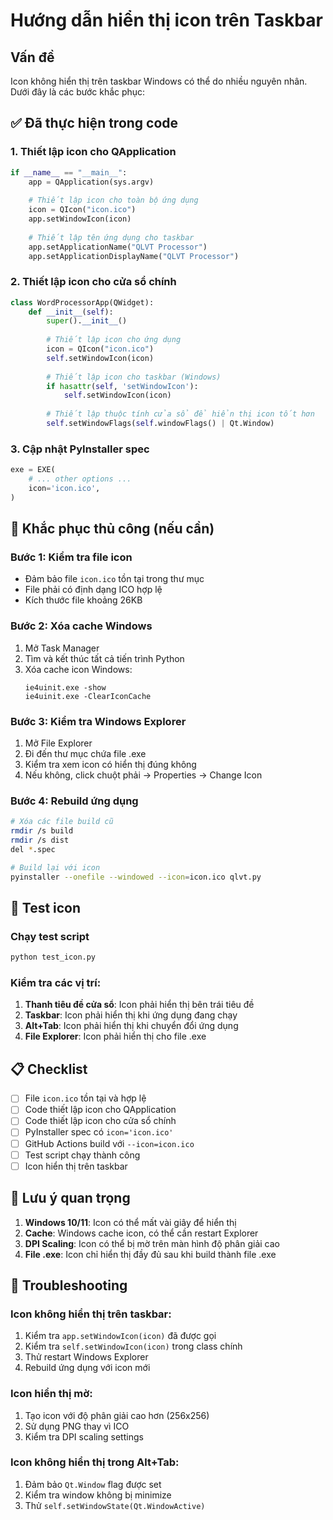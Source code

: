 # Hướng dẫn hiển thị icon trên Taskbar

## Vấn đề
Icon không hiển thị trên taskbar Windows có thể do nhiều nguyên nhân. Dưới đây là các bước khắc phục:

## ✅ Đã thực hiện trong code

### 1. Thiết lập icon cho QApplication
```python
if __name__ == "__main__":
    app = QApplication(sys.argv)
    
    # Thiết lập icon cho toàn bộ ứng dụng
    icon = QIcon("icon.ico")
    app.setWindowIcon(icon)
    
    # Thiết lập tên ứng dụng cho taskbar
    app.setApplicationName("QLVT Processor")
    app.setApplicationDisplayName("QLVT Processor")
```

### 2. Thiết lập icon cho cửa sổ chính
```python
class WordProcessorApp(QWidget):
    def __init__(self):
        super().__init__()
        
        # Thiết lập icon cho ứng dụng
        icon = QIcon("icon.ico")
        self.setWindowIcon(icon)
        
        # Thiết lập icon cho taskbar (Windows)
        if hasattr(self, 'setWindowIcon'):
            self.setWindowIcon(icon)
            
        # Thiết lập thuộc tính cửa sổ để hiển thị icon tốt hơn
        self.setWindowFlags(self.windowFlags() | Qt.Window)
```

### 3. Cập nhật PyInstaller spec
```python
exe = EXE(
    # ... other options ...
    icon='icon.ico',
)
```

## 🔧 Khắc phục thủ công (nếu cần)

### Bước 1: Kiểm tra file icon
- Đảm bảo file `icon.ico` tồn tại trong thư mục
- File phải có định dạng ICO hợp lệ
- Kích thước file khoảng 26KB

### Bước 2: Xóa cache Windows
1. Mở Task Manager
2. Tìm và kết thúc tất cả tiến trình Python
3. Xóa cache icon Windows:
   ```
   ie4uinit.exe -show
   ie4uinit.exe -ClearIconCache
   ```

### Bước 3: Kiểm tra Windows Explorer
1. Mở File Explorer
2. Đi đến thư mục chứa file .exe
3. Kiểm tra xem icon có hiển thị đúng không
4. Nếu không, click chuột phải → Properties → Change Icon

### Bước 4: Rebuild ứng dụng
```bash
# Xóa các file build cũ
rmdir /s build
rmdir /s dist
del *.spec

# Build lại với icon
pyinstaller --onefile --windowed --icon=icon.ico qlvt.py
```

## 🧪 Test icon

### Chạy test script
```bash
python test_icon.py
```

### Kiểm tra các vị trí:
1. **Thanh tiêu đề cửa sổ**: Icon phải hiển thị bên trái tiêu đề
2. **Taskbar**: Icon phải hiển thị khi ứng dụng đang chạy
3. **Alt+Tab**: Icon phải hiển thị khi chuyển đổi ứng dụng
4. **File Explorer**: Icon phải hiển thị cho file .exe

## 📋 Checklist

- [ ] File `icon.ico` tồn tại và hợp lệ
- [ ] Code thiết lập icon cho QApplication
- [ ] Code thiết lập icon cho cửa sổ chính
- [ ] PyInstaller spec có `icon='icon.ico'`
- [ ] GitHub Actions build với `--icon=icon.ico`
- [ ] Test script chạy thành công
- [ ] Icon hiển thị trên taskbar

## 🚨 Lưu ý quan trọng

1. **Windows 10/11**: Icon có thể mất vài giây để hiển thị
2. **Cache**: Windows cache icon, có thể cần restart Explorer
3. **DPI Scaling**: Icon có thể bị mờ trên màn hình độ phân giải cao
4. **File .exe**: Icon chỉ hiển thị đầy đủ sau khi build thành file .exe

## 🔄 Troubleshooting

### Icon không hiển thị trên taskbar:
1. Kiểm tra `app.setWindowIcon(icon)` đã được gọi
2. Kiểm tra `self.setWindowIcon(icon)` trong class chính
3. Thử restart Windows Explorer
4. Rebuild ứng dụng với icon mới

### Icon hiển thị mờ:
1. Tạo icon với độ phân giải cao hơn (256x256)
2. Sử dụng PNG thay vì ICO
3. Kiểm tra DPI scaling settings

### Icon không hiển thị trong Alt+Tab:
1. Đảm bảo `Qt.Window` flag được set
2. Kiểm tra window không bị minimize
3. Thử `self.setWindowState(Qt.WindowActive)` 